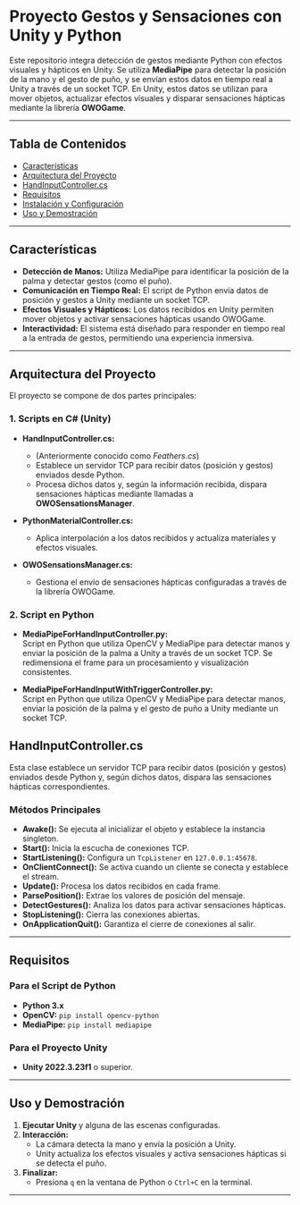 # Proyecto Gestos y Sensaciones con Unity y Python

Este repositorio integra detección de gestos mediante Python con efectos visuales y hápticos en Unity. Se utiliza **MediaPipe** para detectar la posición de la mano y el gesto de puño, y se envían estos datos en tiempo real a Unity a través de un socket TCP. En Unity, estos datos se utilizan para mover objetos, actualizar efectos visuales y disparar sensaciones hápticas mediante la librería **OWOGame**.

---

## Tabla de Contenidos

- [Características](#características)
- [Arquitectura del Proyecto](#arquitectura-del-proyecto)
- [HandInputController.cs](#documentación-de-handinputcontrollercs)
- [Requisitos](#requisitos)
- [Instalación y Configuración](#instalación-y-configuración)
- [Uso y Demostración](#uso-y-demostración)


---

## Características

- **Detección de Manos:** Utiliza MediaPipe para identificar la posición de la palma y detectar gestos (como el puño).
- **Comunicación en Tiempo Real:** El script de Python envía datos de posición y gestos a Unity mediante un socket TCP.
- **Efectos Visuales y Hápticos:** Los datos recibidos en Unity permiten mover objetos y activar sensaciones hápticas usando OWOGame.
- **Interactividad:** El sistema está diseñado para responder en tiempo real a la entrada de gestos, permitiendo una experiencia inmersiva.

---

## Arquitectura del Proyecto

El proyecto se compone de dos partes principales:

### 1. Scripts en C# (Unity)

- **HandInputController.cs:**  
  - (Anteriormente conocido como *Feathers.cs*)  
  - Establece un servidor TCP para recibir datos (posición y gestos) enviados desde Python.
  - Procesa dichos datos y, según la información recibida, dispara sensaciones hápticas mediante llamadas a **OWOSensationsManager**.
  
- **PythonMaterialController.cs:**  
  - Aplica interpolación a los datos recibidos y actualiza materiales y efectos visuales.
  
- **OWOSensationsManager.cs:**  
  - Gestiona el envío de sensaciones hápticas configuradas a través de la librería OWOGame.

### 2. Script en Python
- **MediaPipeForHandInputController.py:**  
    Script en Python que utiliza OpenCV y MediaPipe para detectar manos y enviar la posición
    de la palma a Unity a través de un socket TCP. Se redimensiona el frame para un procesamiento
    y visualización consistentes.

- **MediaPipeForHandInputWithTriggerController.py:**  
    Script en Python que utiliza OpenCV y MediaPipe para detectar manos,
    enviar la posición de la palma y el gesto de puño a Unity mediante un socket TCP.


## HandInputController.cs
Esta clase establece un servidor TCP para recibir datos (posición y gestos) enviados desde Python y, según dichos datos, dispara las sensaciones hápticas correspondientes.

### Métodos Principales

- **Awake():** Se ejecuta al inicializar el objeto y establece la instancia singleton.
- **Start():** Inicia la escucha de conexiones TCP.
- **StartListening():** Configura un `TcpListener` en `127.0.0.1:45678`.
- **OnClientConnect():** Se activa cuando un cliente se conecta y establece el stream.
- **Update():** Procesa los datos recibidos en cada frame.
- **ParsePosition():** Extrae los valores de posición del mensaje.
- **DetectGestures():** Analiza los datos para activar sensaciones hápticas.
- **StopListening():** Cierra las conexiones abiertas.
- **OnApplicationQuit():** Garantiza el cierre de conexiones al salir.

---

## Requisitos

### Para el Script de Python
- **Python 3.x**
- **OpenCV:** `pip install opencv-python`
- **MediaPipe:** `pip install mediapipe`

### Para el Proyecto Unity
- **Unity 2022.3.23f1** o superior.


---



## Uso y Demostración

1. **Ejecutar Unity** y  alguna de las escenas configuradas.
2. **Interacción:**
   - La cámara detecta la mano y envía la posición a Unity.
   - Unity actualiza los efectos visuales y activa sensaciones hápticas si se detecta el puño.
3. **Finalizar:**
   - Presiona `q` en la ventana de Python o `Ctrl+C` en la terminal.

---


